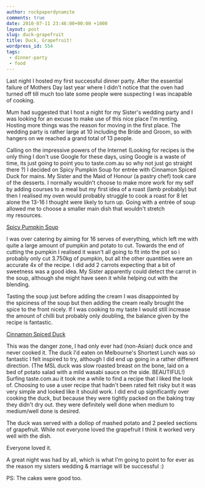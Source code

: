 ```yaml
---
author: rockpaperdynamite
comments: true
date: 2010-07-11 23:46:00+00:00 +1000
layout: post
slug: duck-grapefruit
title: Duck, Grapefruit!
wordpress_id: 554
tags:
 - dinner-party
 - food
---
```


Last night I hosted my first successful dinner party. After the essential failure of Mothers Day last year where I didn't notice that the oven had turned off till much too late some people were suspecting I was incapable of cooking.

Mum had suggested that I host a night for my Sister's wedding party and I was looking for an excuse to make use of this nice place I'm renting. Hosting more things was the reason for moving in the first place. The wedding party is rather large at 10 including the Bride and Groom, so with hangers on we reached a grand total of 13 people.

Calling on the impressive powers of the Internet (Looking for recipes is the only thing I don't use Google for these days, using Google is a waste of time, its just going to point you to taste.com.au so why not just go straight there ?) I decided on Spicy Pumpkin Soup for entrée with Cinnamon Spiced Duck for mains. My Sister and the Maid of Honour (a pastry chef) took care of the desserts. I normally wouldn't choose to make more work for my self by adding courses to a meal but my first idea of a roast (lamb probably) but then I realised my oven would probably struggle to cook a roast for 8 let alone the 13-16 I thought were likely to turn up. Going with a entrée of soup allowed me to choose a smaller main dish that wouldn't stretch my resources.<!-- more -->

[Spicy Pumpkin Soup](http://www.taste.com.au/recipes/22640/spicy+pumpkin+soup)

I was over catering by aiming for 16 serves of everything, which left me with quite a large amount of pumpkin and potato to cut. Towards the end of cutting the pumpkin I realised it wasn't all going to fit into the pot so i probably only cut 3.750kg of pumpkin, but all the other quantities were an accurate 4x of the recipe. I did add 2 carrots expecting that a bit of sweetness was a good idea. My Sister apparently could detect the carrot in the soup, although she might have seen it while helping out with the blending.

Tasting the soup just before adding the cream I was disappointed by the spiciness of the soup but then adding the cream really brought the spice to the front nicely. If I was cooking to my taste I would still increase the amount of chilli but probably only doubling, the balance given by the recipe is fantastic.

[Cinnamon Spiced Duck](http://www.taste.com.au/mytaste/recipes/cinnamon+spiced+duck,3541)

This was the danger zone, I had only ever had (non-Asian) duck once and never cooked it. The duck I'd eaten on Melbourne's Shortest Lunch was so fantastic I felt inspired to try, although I did end up going in a rather different direction. (The MSL duck was slow roasted breast on the bone, laid on a bed of potato salad with a mild wasabi sauce on the side. BEAUTIFUL!) Surfing taste.com.au it took me a while to find a recipe that I liked the look of. Choosing to use a user recipe that hadn't been rated felt risky but it was very simple and looked like it should work. I did end up significantly over cooking the duck, but because they were tightly packed on the baking tray they didn't dry out. they were definitely well done when medium to medium/well done is desired.

The duck was served with a dollop of mashed potato and 2 peeled sections of grapefruit. While not everyone loved the grapefruit I think it worked very well with the dish.

Everyone loved it.

A great night was had by all, which is what I'm going to point to for ever as the reason my sisters wedding & marriage will be successful :)

PS: The cakes were good too.
